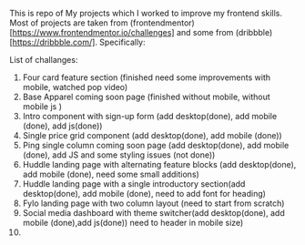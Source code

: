 This is repo of My projects which I worked to improve my frontend skills.
Most of projects are taken from (frontendmentor)[https://www.frontendmentor.io/challenges] and some from (dribbble)[https://dribbble.com/].
Specifically:

List of challanges:

1. Four card feature section (finished need some improvements with mobile, watched pop video)
2. Base Apparel coming soon page (finished without mobile, without mobile js )
3. Intro component with sign-up form (add desktop(done), add mobile (done), add js(done))
4. Single price grid component (add desktop(done), add mobile (done))
5. Ping single column coming soon page (add desktop(done), add mobile (done), add JS and some styling issues (not done))
6. Huddle landing page with alternating feature blocks (add desktop(done), add mobile (done), need some small additions)
7. Huddle landing page with a single introductory section(add desktop(done), add mobile (done), need to add font for heading)
8. Fylo landing page with two column layout (need to start from scratch)
9. Social media dashboard with theme switcher(add desktop(done), add mobile (done),add js(done)) need to header in mobile size)
10. 
   <!-- 10. Insure landing page -->
